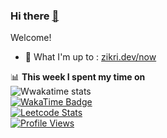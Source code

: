 ### Hi there <a href="https://zikri.dev">👋</a>

Welcome!

- 🌱 What I'm up to : [zikri.dev/now](https://zikri.dev/now)

📊 **This week I spent my time on**
<br />
![Wwakatime stats](https://github-readme-stats-taupe-two.vercel.app/api/wakatime?username=zikrikn&hide_title=true&hide_border=true&langs_count=5)<br />
[![WakaTime Badge](https://wakatime.com/badge/user/ab19c96c-46e0-4d59-a74b-445f73c0e40d.svg?style=flat)](https://wakatime.com/@ab19c96c-46e0-4d59-a74b-445f73c0e40d)<br />
[![Leetcode Stats](https://leetcard.jacoblin.cool/zikrikn?border=0&radius=20)](https://leetcode.com/zikrikn)<br />
[![Profile Views](https://komarev.com/ghpvc/?username=zikrikn&label=visitors&color=1284c5&style=flat)](https://github.com/zikrikn)
